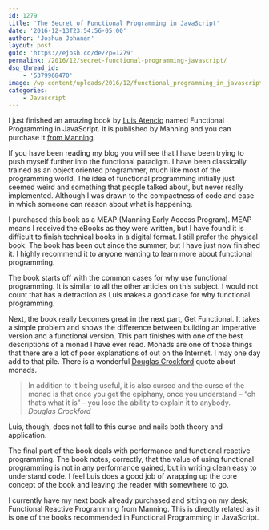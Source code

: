 ```yaml
---
id: 1279
title: 'The Secret of Functional Programming in JavaScript'
date: '2016-12-13T23:54:56-05:00'
author: 'Joshua Johanan'
layout: post
guid: 'https://ejosh.co/de/?p=1279'
permalink: /2016/12/secret-functional-programming-javascript/
dsq_thread_id:
    - '5379968470'
image: /wp-content/uploads/2016/12/functional_programming_in_javascript.jpg
categories:
    - Javascript
---
```


I just finished an amazing book by [Luis Atencio](http://luisatencio.net) named Functional Programming in JavaScript. It is published by Manning and you can purchase it [from Manning](https://www.manning.com/books/functional-programming-in-javascript).

If you have been reading my blog you will see that I have been trying to push myself further into the functional paradigm. I have been classically trained as an object oriented programmer, much like most of the programming world. The idea of functional programming initially just seemed weird and something that people talked about, but never really implemented. Although I was drawn to the compactness of code and ease in which someone can reason about what is happening.

I purchased this book as a MEAP (Manning Early Access Program). MEAP means I received the eBooks as they were written, but I have found it is difficult to finish technical books in a digital format. I still prefer the physical book. The book has been out since the summer, but I have just now finished it. I highly recommend it to anyone wanting to learn more about functional programming.

The book starts off with the common cases for why use functional programming. It is similar to all the other articles on this subject. I would not count that has a detraction as Luis makes a good case for why functional programming.

Next, the book really becomes great in the next part, Get Functional. It takes a simple problem and shows the difference between building an imperative version and a functional version. This part finishes with one of the best descriptions of a monad I have ever read. Monads are one of those things that there are a lot of poor explanations of out on the Internet. I may one day add to that pile. There is a wonderful [Douglas Crockford](https://www.youtube.com/watch?v=dkZFtimgAcM) quote about monads.

> In addition to it being useful, it is also cursed and the curse of the monad is that once you get the epiphany, once you understand – “oh that’s what it is” – you lose the ability to explain it to anybody.  
> <cite>Douglas Crockford</cite>

Luis, though, does not fall to this curse and nails both theory and application.

The final part of the book deals with performance and functional reactive programming. The book notes, correctly, that the value of using functional programming is not in any performance gained, but in writing clean easy to understand code. I feel Luis does a good job of wrapping up the core concept of the book and leaving the reader with somewhere to go.

I currently have my next book already purchased and sitting on my desk, Functional Reactive Programming from Manning. This is directly related as it is one of the books recommended in Functional Programming in JavaScript.